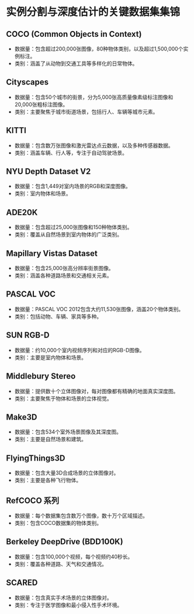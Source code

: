 # 实例分割与深度估计的关键数据集集锦

## COCO (Common Objects in Context)

* 数据量：包含超过200,000张图像，80种物体类别，以及超过1,500,000个实例标注。
* 类别：涵盖了从动物到交通工具等多样化的日常物体。
## Cityscapes

* 数据量：包含50个城市的街景，分为5,000张高质量像素级标注图像和20,000张粗标注图像。
* 类别：主要聚焦于城市街道场景，包括行人、车辆等城市元素。
## KITTI

* 数据量：包含数万张图像和激光雷达点云数据，以及多种传感器数据。
* 类别：涵盖车辆、行人等，专注于自动驾驶场景。
## NYU Depth Dataset V2

* 数据量：包含1,449对室内场景的RGB和深度图像。
* 类别：室内物体和场景。
## ADE20K

* 数据量：包含超过25,000张图像和150种物体类别。
* 类别：覆盖从自然场景到室内物体的广泛类别。
## Mapillary Vistas Dataset

* 数据量：包含25,000张高分辨率街景图像。
* 类别：涵盖各种道路场景和交通相关元素。
## PASCAL VOC

* 数据量：PASCAL VOC 2012包含大约11,530张图像，涵盖20个物体类别。
* 类别：包括动物、车辆、家具等多种。
## SUN RGB-D

* 数据量：约10,000个室内视频序列和对应的RGB-D图像。
* 类别：主要是室内物体和场景。
## Middlebury Stereo

* 数据量：提供数十个立体图像对，每对图像都有精确的地面真实深度图。
* 类别：主要聚焦于物体和场景的立体视觉。
## Make3D

* 数据量：包含534个室外场景图像及其深度图。
* 类别：主要是自然场景和建筑。
## FlyingThings3D

* 数据量：包含大量3D合成场景的立体图像对。
* 类别：主要是各种飞行物体。
## RefCOCO 系列

* 数据量：每个数据集包含数万个图像，数十万个区域描述。
* 类别：包含COCO数据集的物体类别。
## Berkeley DeepDrive (BDD100K)

* 数据量：包含100,000个视频，每个视频约40秒长。
* 类别：覆盖各种道路、天气和交通情况。
## SCARED

* 数据量：包含真实手术场景的立体图像对。
* 类别：专注于医学图像和最小侵入性手术环境。